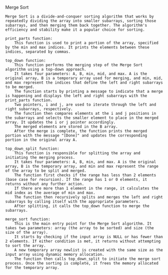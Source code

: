 Merge Sort

    Merge Sort is a divide-and-conquer sorting algorithm that works by repeatedly dividing the array into smaller subarrays, sorting those subarrays, and then merging them back together. The algorithm's efficiency and stability make it a popular choice for sorting.

    print_parts function:
        This function is used to print a portion of the array, specified by the min and max indices. It prints the elements between these indices, separated by commas.

    top_down function:
        This function performs the merging step of the Merge Sort algorithm using a top-down approach.
        It takes four parameters: A, B, min, mid, and max. A is the original array, B is a temporary array used for merging, and min, mid, and max represent the indices that define the left and right subarrays to be merged.
        The function starts by printing a message to indicate that a merge is happening and displays the left and right subarrays with the print_parts function.
        Two pointers, i and j, are used to iterate through the left and right subarrays, respectively.
        The function then compares elements at the i and j positions in the subarrays and selects the smaller element to place in the merged array. It updates the i or j pointer accordingly.
        The merged elements are stored in the B array.
        After the merge is complete, the function prints the merged portion with the message "[Done]" and updates the corresponding portion in the original array A.

    top_down_split function:
        This function is responsible for splitting the array and initiating the merging process.
        It takes four parameters: A, B, min, and max. A is the original array, B is the temporary array, and min and max represent the range of the array to be split and merged.
        The function first checks if the range has less than 2 elements (base case for recursion). If the range has 1 or 0 elements, it returns without any further action.
        If there are more than 1 element in the range, it calculates the mid index as the average of min and max.
        The function then recursively splits and merges the left and right subarrays by calling itself with the appropriate parameters.
        After splitting, it calls the top_down function to merge the subarrays.

    merge_sort function:
        This is the main entry point for the Merge Sort algorithm. It takes two parameters: array (the array to be sorted) and size (the size of the array).
        It starts by checking if the input array is NULL or has fewer than 2 elements. If either condition is met, it returns without attempting to sort the array.
        A new temporary array newlist is created with the same size as the input array using dynamic memory allocation.
        The function then calls top_down_split to initiate the merge sort process. Once the sorting is complete, it frees the memory allocated for the temporary array.

